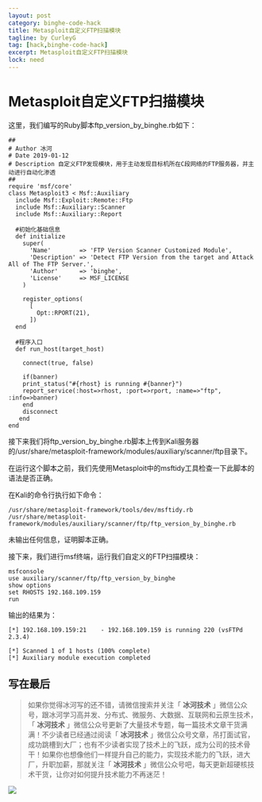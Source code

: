 ```yaml
---
layout: post
category: binghe-code-hack
title: Metasploit自定义FTP扫描模块
tagline: by CurleyG
tag: [hack,binghe-code-hack]
excerpt: Metasploit自定义FTP扫描模块
lock: need
---
```


# Metasploit自定义FTP扫描模块

这里，我们编写的Ruby脚本ftp_version_by_binghe.rb如下：

```
##
# Author 冰河
# Date 2019-01-12
# Description 自定义FTP发现模块，用于主动发现目标机所在C段网络的FTP服务器，并主动进行自动化渗透
##
require 'msf/core'
class Metasploit3 < Msf::Auxiliary
  include Msf::Exploit::Remote::Ftp
  include Msf::Auxiliary::Scanner
  include Msf::Auxiliary::Report

  #初始化基础信息
  def initialize
    super(
      'Name'        => 'FTP Version Scanner Customized Module',
      'Description' => 'Detect FTP Version from the target and Attack All of The FTP Server.',
      'Author'      => 'binghe',
      'License'     => MSF_LICENSE
    )

    register_options(
      [
        Opt::RPORT(21),
      ])
  end

  #程序入口
  def run_host(target_host)

    connect(true, false)

    if(banner)
    print_status("#{rhost} is running #{banner}")
    report_service(:host=>rhost, :port=>rport, :name=>"ftp", :info=>banner)
    end
    disconnect
   end
end
```

接下来我们将ftp_version_by_binghe.rb脚本上传到Kali服务器的/usr/share/metasploit-framework/modules/auxiliary/scanner/ftp目录下。

在运行这个脚本之前，我们先使用Metasploit中的msftidy工具检查一下此脚本的语法是否正确。

在Kali的命令行执行如下命令：

```
/usr/share/metasploit-framework/tools/dev/msftidy.rb /usr/share/metasploit-framework/modules/auxiliary/scanner/ftp/ftp_version_by_binghe.rb 
```

未输出任何信息，证明脚本正确。

接下来，我们进行msf终端，运行我们自定义的FTP扫描模块：

```
msfconsole
use auxiliary/scanner/ftp/ftp_version_by_binghe 
show options
set RHOSTS 192.168.109.159
run
```

输出的结果为：

```
[*] 192.168.109.159:21    - 192.168.109.159 is running 220 (vsFTPd 2.3.4)

[*] Scanned 1 of 1 hosts (100% complete)
[*] Auxiliary module execution completed
```


## 写在最后

> 如果你觉得冰河写的还不错，请微信搜索并关注「 **冰河技术** 」微信公众号，跟冰河学习高并发、分布式、微服务、大数据、互联网和云原生技术，「 **冰河技术** 」微信公众号更新了大量技术专题，每一篇技术文章干货满满！不少读者已经通过阅读「 **冰河技术** 」微信公众号文章，吊打面试官，成功跳槽到大厂；也有不少读者实现了技术上的飞跃，成为公司的技术骨干！如果你也想像他们一样提升自己的能力，实现技术能力的飞跃，进大厂，升职加薪，那就关注「 **冰河技术** 」微信公众号吧，每天更新超硬核技术干货，让你对如何提升技术能力不再迷茫！


![](https://img-blog.csdnimg.cn/20200906013715889.png)
